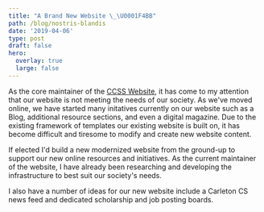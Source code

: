 ```yaml
---
title: "A Brand New Website \_\U0001F4BB"
path: /blog/nostris-blandis
date: '2019-04-06'
type: post
draft: false
hero:
  overlay: true
  large: false
---
```

As the core maintainer of the [CCSS Website](http://ccss.carleton.ca/), it has come to my attention that our website is not meeting the needs of our society. As we've moved online, we have started many initatives currently on our website such as a Blog, additional resource sections, and even a digital magazine. Due to the existing framework of templates our existing website is built on, it has become difficult and tiresome to modify and create new website content.

If elected I'd build a new modernized website from the ground-up to support our new online resources and initiatives. As the current maintainer of the website, I have already been researching and developing the infrastructure to best suit our society's needs.

I also have a number of ideas for our new website include a Carleton CS news feed and dedicated scholarship and job posting boards.